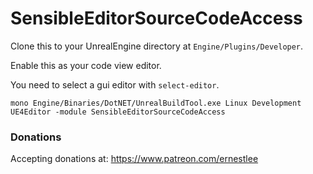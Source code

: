 SensibleEditorSourceCodeAccess
==============================

Clone this to your UnrealEngine directory at `Engine/Plugins/Developer`.

Enable this as your code view editor.

You need to select a gui editor with `select-editor`.

`mono Engine/Binaries/DotNET/UnrealBuildTool.exe Linux Development UE4Editor -module SensibleEditorSourceCodeAccess`

### Donations

Accepting donations at: https://www.patreon.com/ernestlee
